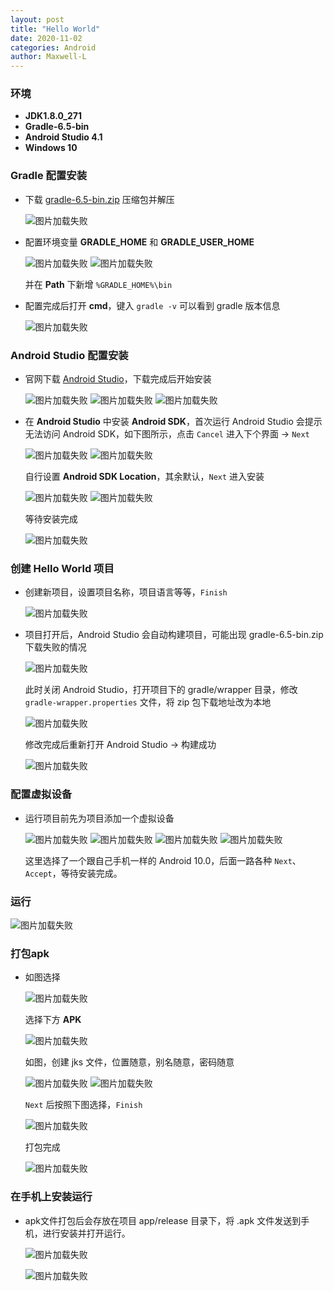 ```yaml
---
layout: post
title: "Hello World"
date: 2020-11-02
categories: Android
author: Maxwell-L
---
```


### **环境**
* **JDK1.8.0_271**   
* **Gradle-6.5-bin**  
* **Android Studio 4.1**  
* **Windows 10**

### **Gradle 配置安装**
* 下载 [gradle-6.5-bin.zip](https://downloads.gradle-dn.com/distributions/gradle-6.5-bin.zip) 压缩包并解压

    ![图片加载失败](https://maxwell-blog.cn/image/androidhello1.png)

* 配置环境变量 **GRADLE_HOME** 和 **GRADLE_USER_HOME**

    ![图片加载失败](https://maxwell-blog.cn/image/androidhello2.png)
    ![图片加载失败](https://maxwell-blog.cn/image/androidhello3.png)

    并在 **Path** 下新增 `%GRADLE_HOME%\bin`

* 配置完成后打开 **cmd**，键入 `gradle -v` 可以看到 gradle 版本信息

    ![图片加载失败](https://maxwell-blog.cn/image/androidhello3_2.png)

### **Android Studio 配置安装**
* 官网下载 [Android Studio](https://developer.android.google.cn/studio/)，下载完成后开始安装

    ![图片加载失败](https://maxwell-blog.cn/image/androidhello4.png)
    ![图片加载失败](https://maxwell-blog.cn/image/androidhello5.png)
    ![图片加载失败](https://maxwell-blog.cn/image/androidhello6.png)

* 在 **Android Studio** 中安装 **Android SDK**，首次运行 Android Studio 会提示无法访问 Android SDK，如下图所示，点击 `Cancel` 进入下个界面 -> `Next`

    ![图片加载失败](https://maxwell-blog.cn/image/androidhello7.png)
    ![图片加载失败](https://maxwell-blog.cn/image/androidhello8.png)
    
    自行设置 **Android SDK Location**，其余默认，`Next` 进入安装

    ![图片加载失败](https://maxwell-blog.cn/image/androidhello9.png)
    ![图片加载失败](https://maxwell-blog.cn/image/androidhello10.png)

    等待安装完成

    ![图片加载失败](https://maxwell-blog.cn/image/androidhello11.png)

### **创建 Hello World 项目**
* 创建新项目，设置项目名称，项目语言等等，`Finish`

    ![图片加载失败](https://maxwell-blog.cn/image/androidhello12.png)

* 项目打开后，Android Studio 会自动构建项目，可能出现 gradle-6.5-bin.zip 下载失败的情况

    ![图片加载失败](https://maxwell-blog.cn/image/androidhello13.png)

    此时关闭 Android Studio，打开项目下的 gradle/wrapper 目录，修改 `gradle-wrapper.properties` 文件，将 zip 包下载地址改为本地

    ![图片加载失败](https://maxwell-blog.cn/image/androidhello14.png)

    修改完成后重新打开 Android Studio -> 构建成功

    ![图片加载失败](https://maxwell-blog.cn/image/androidhello16.png)


### **配置虚拟设备**
* 运行项目前先为项目添加一个虚拟设备

    ![图片加载失败](https://maxwell-blog.cn/image/androidhello17.png)
    ![图片加载失败](https://maxwell-blog.cn/image/androidhello18.png)
    ![图片加载失败](https://maxwell-blog.cn/image/androidhello19.png)
    ![图片加载失败](https://maxwell-blog.cn/image/androidhello20.png)

    这里选择了一个跟自己手机一样的 Android 10.0，后面一路各种 `Next`、`Accept`，等待安装完成。

### **运行**

![图片加载失败](https://maxwell-blog.cn/image/androidhello21.png)

### **打包apk**

* 如图选择

    ![图片加载失败](https://maxwell-blog.cn/image/androidhello22.png)

    选择下方 **APK**

    ![图片加载失败](https://maxwell-blog.cn/image/androidhello23.png)

    如图，创建 jks 文件，位置随意，别名随意，密码随意

    ![图片加载失败](https://maxwell-blog.cn/image/androidhello24.png)
    ![图片加载失败](https://maxwell-blog.cn/image/androidhello25.png)

    `Next` 后按照下图选择，`Finish`

    ![图片加载失败](https://maxwell-blog.cn/image/androidhello26.png)

    打包完成

    ![图片加载失败](https://maxwell-blog.cn/image/androidhello27.png)


### **在手机上安装运行**
* apk文件打包后会存放在项目 app/release 目录下，将 .apk 文件发送到手机，进行安装并打开运行。

    ![图片加载失败](https://maxwell-blog.cn/image/androidhello28.png)

    ![图片加载失败](https://maxwell-blog.cn/image/androidhello29.png)
    